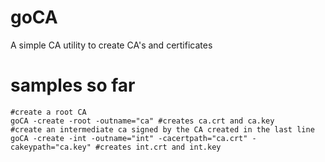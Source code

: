 # goCA
A simple CA utility to create CA's and certificates

# samples so far
``` shell
#create a root CA
goCA -create -root -outname="ca" #creates ca.crt and ca.key
#create an intermediate ca signed by the CA created in the last line
goCA -create -int -outname="int" -cacertpath="ca.crt" -cakeypath="ca.key" #creates int.crt and int.key
```